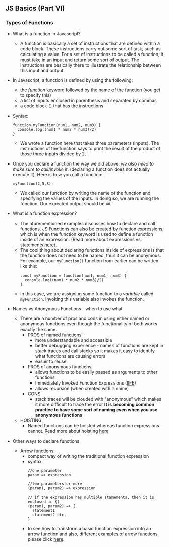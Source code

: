 ## JS Basics (Part VI)

### Types of Functions
- What is a function in Javascript?
  - A function is basically a set of instructions that are defined within a code block. These instructions carry out some sort of task, such as calculating a value. For a set of instructions to be called a function, it must take in an input and return some sort of output. The instructions are basically there to illustrate the relationship between this input and output. 

- In Javascript, a function is defined by using the following:
  - the <em>function</em> keyword followed by the name of the function (you get to specify this)
  - a list of inputs enclosed in parenthesis and separated by commas 
  - a code block {} that has the instructions
- Syntax:
  ```
  function myFunction(num1, num2, num3) {
    console.log((num1 * num2 * num3)/2)  
  }
  ```
  - We wrote a function here that takes three parameters (inputs). The instructions of the function says to print the result of the product of those three inputs divided by 2. 
- Once you declare a function the way we did above, <em>we also need to make sure to call/invoke it</em>. (declaring a function does not actually execute it). Here is how you call a function:
  ```
  myFunction(2,5,8);
  ```
  - We called our function by writing the name of the function and specifying the values of the inputs. In doing so, we are running the function. Our expected output should be `40`. 

- What is a function expression?
  - The aforementioned examples discusses how to declare and call functions. JS Functions can also be created by function expressions, which is when the function keyword is used to define a function inside of an expression. (Read more about expressions vs. statements [here](https://medium.com/launch-school/javascript-expressions-and-statements-4d32ac9c0e74)).
  - The cool thing about declaring functions inside of expressions is that the function does not need to be named, thus it can be anonymous. For example, our `myFunction()` function from earlier can be written like this:
    ```
    const myFunction = function(num1, num1, num3) {
      console.log((num1 * num2 * num3)/2)  
    }
    ```
  - In this case, we are assigning some function to a <em>variable</em> called `myFunction`. Invoking this variable also invokes the function.
- Names vs Anonymous Functions - when to use what
  - There are a number of pros and cons in using either named or anonymous functions even though the functionality of both works exactly the same.  
    - PROS of named functions:
      - more understandable and accessible 
      - better debugging experience - names of functions are kept in stack traces and call stacks so it makes it easy to identify what functions are causing errors
      - easier to reuse
    - PROS of anonymous functions:
      - allows functions to be easily passed as arguments to other functions
      - Immediately Invoked Function Expressions ([IIFE](https://developer.mozilla.org/en-US/docs/Glossary/IIFE))
      - allows recursion (when created with a name)
    - CONS
      - stack traces will be clouded with "anonymous" which makes it more difficult to trace the error 
    **It is becoming common practice to have some sort of naming even when you use anonymous functions**
  - HOISTING
    - Named functions can be hoisted whereas function expressions cannot. Read more about hoisting [here](https://developer.mozilla.org/en-US/docs/Glossary/Hoisting)

- Other ways to declare functions:
  - Arrow functions
    - compact way of writing the traditional function expression
    - syntax:
      ```
      //one parameter
      param => expression

      //two parameters or more
      (param1, param2) => expression 

      // if the expression has multiple stamements, then it is enclosed in {}
      (param1, param2) => {
        statement1
        statement2 etc.
      }
      ```
    - to see how to transform a basic function expression into an arrow function and also, different examples of arrow functions, please click [here](https://developer.mozilla.org/en-US/docs/Web/JavaScript/Reference/Functions/Arrow_functions).



